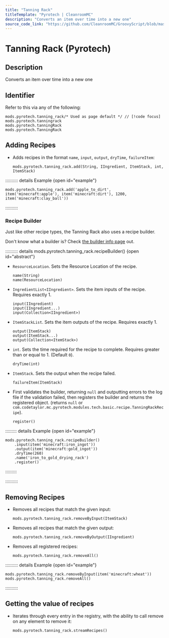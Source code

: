 ```yaml
---
title: "Tanning Rack"
titleTemplate: "Pyrotech | CleanroomMC"
description: "Converts an item over time into a new one"
source_code_link: "https://github.com/CleanroomMC/GroovyScript/blob/master/src/main/java/com/cleanroommc/groovyscript/compat/mods/pyrotech/TanningRack.java"
---
```


# Tanning Rack (Pyrotech)

## Description

Converts an item over time into a new one

## Identifier

Refer to this via any of the following:

```groovy:no-line-numbers {1}
mods.pyrotech.tanning_rack/* Used as page default */ // [!code focus]
mods.pyrotech.tanningrack
mods.pyrotech.tanningRack
mods.pyrotech.TanningRack
```


## Adding Recipes

- Adds recipes in the format `name`, `input`, `output`, `dryTime`, `failureItem`:

    ```groovy:no-line-numbers
    mods.pyrotech.tanning_rack.add(String, IIngredient, ItemStack, int, ItemStack)
    ```

:::::::::: details Example {open id="example"}
```groovy:no-line-numbers
mods.pyrotech.tanning_rack.add('apple_to_dirt', item('minecraft:apple'), item('minecraft:dirt'), 1200, item('minecraft:clay_ball'))
```

::::::::::

### Recipe Builder

Just like other recipe types, the Tanning Rack also uses a recipe builder.

Don't know what a builder is? Check [the builder info page](../../../groovy/builder.md) out.

:::::::::: details mods.pyrotech.tanning_rack.recipeBuilder() {open id="abstract"}
- `ResourceLocation`. Sets the Resource Location of the recipe.

    ```groovy:no-line-numbers
    name(String)
    name(ResourceLocation)
    ```

- `IngredientList<IIngredient>`. Sets the item inputs of the recipe. Requires exactly 1.

    ```groovy:no-line-numbers
    input(IIngredient)
    input(IIngredient...)
    input(Collection<IIngredient>)
    ```

- `ItemStackList`. Sets the item outputs of the recipe. Requires exactly 1.

    ```groovy:no-line-numbers
    output(ItemStack)
    output(ItemStack...)
    output(Collection<ItemStack>)
    ```

- `int`. Sets the time required for the recipe to complete. Requires greater than or equal to 1. (Default `0`).

    ```groovy:no-line-numbers
    dryTime(int)
    ```

- `ItemStack`. Sets the output when the recipe failed.

    ```groovy:no-line-numbers
    failureItem(ItemStack)
    ```

- First validates the builder, returning `null` and outputting errors to the log file if the validation failed, then registers the builder and returns the registered object. (returns `null` or `com.codetaylor.mc.pyrotech.modules.tech.basic.recipe.TanningRackRecipe`).

    ```groovy:no-line-numbers
    register()
    ```

::::::::: details Example {open id="example"}
```groovy:no-line-numbers
mods.pyrotech.tanning_rack.recipeBuilder()
    .input(item('minecraft:iron_ingot'))
    .output(item('minecraft:gold_ingot'))
    .dryTime(260)
    .name('iron_to_gold_drying_rack')
    .register()
```

:::::::::

::::::::::

## Removing Recipes

- Removes all recipes that match the given input:

    ```groovy:no-line-numbers
    mods.pyrotech.tanning_rack.removeByInput(ItemStack)
    ```

- Removes all recipes that match the given output:

    ```groovy:no-line-numbers
    mods.pyrotech.tanning_rack.removeByOutput(IIngredient)
    ```

- Removes all registered recipes:

    ```groovy:no-line-numbers
    mods.pyrotech.tanning_rack.removeAll()
    ```

:::::::::: details Example {open id="example"}
```groovy:no-line-numbers
mods.pyrotech.tanning_rack.removeByInput(item('minecraft:wheat'))
mods.pyrotech.tanning_rack.removeAll()
```

::::::::::

## Getting the value of recipes

- Iterates through every entry in the registry, with the ability to call remove on any element to remove it:

    ```groovy:no-line-numbers
    mods.pyrotech.tanning_rack.streamRecipes()
    ```
